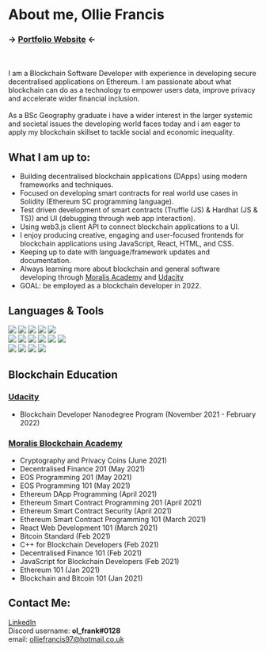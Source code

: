# About me, Ollie Francis
### -> [Portfolio Website](https://olfrank.github.io/my-website/) <-
<br>
<br>
I am a Blockchain Software Developer with experience in developing secure decentralised applications on Ethereum. I am passionate about what blockchain can do as a technology to empower users data, improve privacy and accelerate wider financial inclusion. <br> <br> As a BSc Geography graduate i have a wider interest in the larger systemic and societal issues the developing world faces today and i am eager to apply my blockchain skillset to tackle social and economic inequality. 

## What I am up to:
-   Building decentralised blockchain applications (DApps) using modern frameworks and techniques. 
-   Focused on developing smart contracts for real world use cases in Solidity (Ethereum SC programming language).
-   Test driven development of smart contracts (Truffle (JS) & Hardhat (JS & TS)) and UI (debugging through web app interaction).
-   Using web3.js client API to connect blockchain applications to a UI.
-   I enjoy producing creative, engaging and user-focused frontends for blockchain applications using JavaScript, React, HTML, and CSS. 
-   Keeping up to date with language/framework updates and documentation. 
-   Always learning more about blockchain and general software developing through [Moralis Academy](https://academy.moralis.io/) and [Udacity](https://www.udacity.com/)
-   GOAL: be employed as a blockchain developer in 2022.

## Languages & Tools
<img src="https://img.shields.io/badge/-Solidity-363636?logo=Solidity&logoWidth=30"/> <img src="https://img.shields.io/badge/-JavaScript-F7DF1E?logo=JavaScript&logoColor=white&logoWidth=30"/> <img src="https://img.shields.io/badge/-Web3.js-F16822?logo=Web3.js&logoColor=white&logoWidth=30"/> <img src="https://img.shields.io/badge/-React.js-61DAFB?logo=react&logoColor=white&logoWidth=30"/> <img src="https://img.shields.io/badge/-TypeScript-3178C6?logo=typescript&logoColor=white&logoWidth=30"/>
<br> <img src="https://img.shields.io/badge/-HTML-CB3837?logo=HTML5&logoColor=white&logoWidth=30"/> <img src="https://img.shields.io/badge/-CSS-1572B6?logo=CSS3&logoColor=white&logoWidth=30"/> <img src="https://img.shields.io/badge/-jQuery-0769AD?logo=jQuery&logoWidth=30"/> <img src="https://img.shields.io/badge/-Bootstrap-7952B3?logo=Bootstrap&logoColor=white&logoWidth=30"/> <img src="https://img.shields.io/badge/-Node.js-339933?logo=Node.js&logoColor=white&logoWidth=30"/> <img src="https://img.shields.io/badge/-IPFS-65C2CB?logo=IPFS&logoColor=black&logoWidth=30"/> 
<br> <img src="https://img.shields.io/badge/-Hardhat-FECC00"/> <img src="https://img.shields.io/badge/-TruffleSuite-5e464d"/> <img src="https://img.shields.io/badge/-Ganache-e4a663"/> <img src="https://img.shields.io/badge/-RemixIDE-a2a3bd"/> 

## Blockchain Education
### [Udacity](https://www.udacity.com/)
- Blockchain Developer Nanodegree Program (November 2021 - February 2022)
### [Moralis Blockchain Academy](https://academy.moralis.io/)
- Cryptography and Privacy Coins (June 2021)
-	Decentralised Finance 201 (May 2021)
-	EOS Programming 201 (May 2021) 
-	EOS Programming 101 (May 2021) 
-	Ethereum DApp Programming (April 2021)       
-	Ethereum Smart Contract Programming 201 (April 2021)
-	Ethereum Smart Contract Security (April 2021)
-	Ethereum Smart Contract Programming 101 (March 2021)
-	React Web Development 101 (March 2021)
-	Bitcoin Standard (Feb 2021)
-	C++ for Blockchain Developers (Feb 2021)
-	Decentralised Finance 101 (Feb 2021)
-	JavaScript for Blockchain Developers (Feb 2021)
-	Ethereum 101 (Jan 2021)
-	Blockchain and Bitcoin 101 (Jan 2021)

## Contact Me:
[LinkedIn](https://www.linkedin.com/in/ollie-francis-57256b1b1/) 
<br>
Discord username: <strong>ol_frank#0128</strong>
<br>
email: olliefrancis97@hotmail.co.uk
